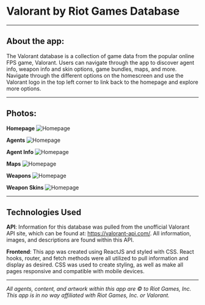 # Valorant by Riot Games Database

---

## About the app:

The Valorant database is a collection of game data from the popular online FPS game, Valorant. Users can navigate through the app to discover agent info, weapon info and skin options, game bundles, maps, and more. Navigate through the different options on the homescreen and use the Valorant logo in the top left corner to link back to the homepage and explore more options.

---

## Photos:

**Homepage**
![Homepage](/src/Screenshots/Homepage.png)

**Agents**
![Homepage](/src/Screenshots/AgentList.png)

**Agent Info**
![Homepage](/src/Screenshots/AgentInfo.png)

**Maps**
![Homepage](/src/Screenshots/Maps.png)

**Weapons**
![Homepage](/src/Screenshots/Weapons.png)

**Weapon Skins**
![Homepage](/src/Screenshots/WeaponSkins.png)

---

## Technologies Used

**API**: Information for this database was pulled from the unofficial Valorant API site, which can be found at: https://valorant-api.com/. All information, images, and descriptions are found within this API.

**Frontend**: This app was created using ReactJS and styled with CSS. React hooks, router, and fetch methods were all utilized to pull information and display as desired. CSS was used to create styling, as well as make all pages responsive and compatible with mobile devices.

---

_All agents, content, and artwork within this app are © to Riot Games, Inc. This app is in no way affiliated with Riot Games, Inc. or Valorant._
